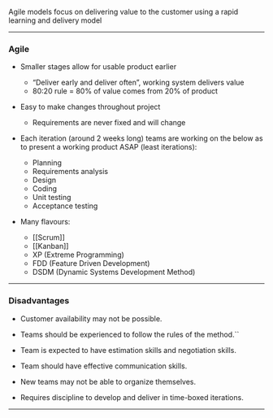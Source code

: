 Agile models focus on delivering value to the customer using a rapid learning and delivery model

___
### Agile

-   Smaller stages allow for usable product earlier
	-   “Deliver early and deliver often”, working system delivers value 
	-   80:20 rule = 80% of value comes from 20% of product

-   Easy to make changes throughout project
	-   Requirements are never fixed and will change

-   Each iteration (around 2 weeks long) teams are working on the below as to present a working product ASAP (least iterations):

	-   Planning
	-   Requirements analysis
	-   Design
	-   Coding
	-   Unit testing
	-   Acceptance testing

-   Many flavours:
	- [[Scrum]]
	- [[Kanban]]
	-   XP (Extreme Programming) 
	-   FDD (Feature Driven Development)
	-   DSDM (Dynamic Systems Development Method)

___
### Disadvantages

-   Customer availability may not be possible.
    
-   Teams should be experienced to follow the rules of the method.``
    
-   Team is expected to have estimation skills and negotiation skills.
    
-   Team should have effective communication skills.
    
-   New teams may not be able to organize themselves.
    
-   Requires discipline to develop and deliver in time-boxed iterations.

___